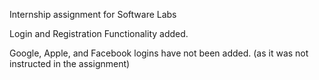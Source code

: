 Internship assignment for Software Labs

Login and Registration Functionality added. 

Google, Apple, and Facebook logins have not been added. (as it was not instructed in the assignment)
